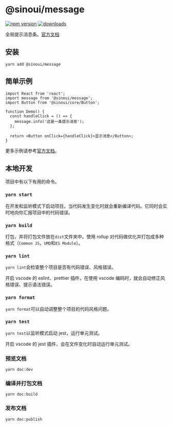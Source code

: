 # @sinoui/message

[![npm version](https://img.shields.io/npm/v/@sinoui/message)](https://www.npmjs.com/package/@sinoui/message)
[![downloads](https://img.shields.io/npm/dm/@sinoui/message)](https://www.npmjs.com/package/@sinoui/message)

全局提示消息条。[官方文档](https://sinoui.github.io/message/)

## 安装

```shell
yarn add @sinoui/message
```

## 简单示例

```tsx
import React from 'react';
import message from '@sinoui/message';
import Button from '@sinoui/core/Button';

function Demo() {
  const handleClick = () => {
    message.info('这是一条提示消息');
  };

  return <Button onClick={handleClick}>显示消息</Button>;
}
```

更多示例请参考[官方文档](https://sinoui.github.io/message/)。

## 本地开发

项目中有以下有用的命令。

### `yarn start`

在开发和监听模式下启动项目。当代码发生变化时就会重新编译代码。它同时会实时地向你汇报项目中的代码错误。

### `yarn build`

打包，并将打包文件放在`dist`文件夹中。使用 rollup 对代码做优化并打包成多种格式（`Common JS`，`UMD`和`ES Module`）。

### `yarn lint`

`yarn lint`会检查整个项目是否有代码错误、风格错误。

开启 vscode 的 eslint、prettier 插件，在使用 vscode 编码时，就会自动修正风格错误、提示语法错误。

### `yarn format`

`yarn format`可以自动调整整个项目的代码风格问题。

### `yarn test`

`yarn test`以监听模式启动 jest，运行单元测试。

开启 vscode 的 jest 插件，会在文件变化时自动运行单元测试。

### 预览文档

```shell
yarn doc:dev
```

### 编译并打包文档

```shell
yarn doc:build
```

### 发布文档

```shell
yarn doc:publish
```
